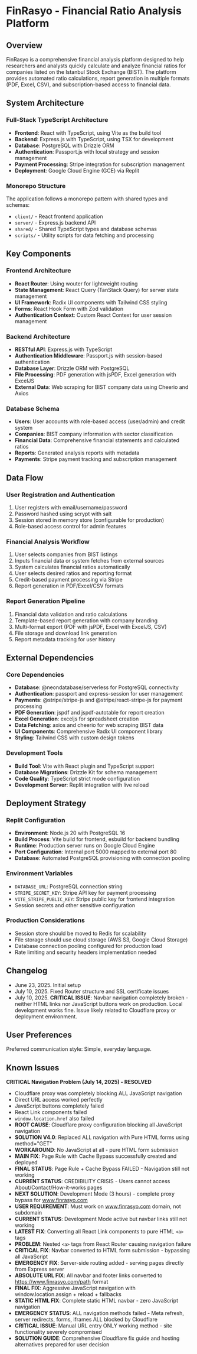 # FinRasyo - Financial Ratio Analysis Platform

## Overview
FinRasyo is a comprehensive financial analysis platform designed to help researchers and analysts quickly calculate and analyze financial ratios for companies listed on the Istanbul Stock Exchange (BIST). The platform provides automated ratio calculations, report generation in multiple formats (PDF, Excel, CSV), and subscription-based access to financial data.

## System Architecture

### Full-Stack TypeScript Architecture
- **Frontend**: React with TypeScript, using Vite as the build tool
- **Backend**: Express.js with TypeScript, using TSX for development
- **Database**: PostgreSQL with Drizzle ORM
- **Authentication**: Passport.js with local strategy and session management
- **Payment Processing**: Stripe integration for subscription management
- **Deployment**: Google Cloud Engine (GCE) via Replit

### Monorepo Structure
The application follows a monorepo pattern with shared types and schemas:
- `client/` - React frontend application
- `server/` - Express.js backend API
- `shared/` - Shared TypeScript types and database schemas
- `scripts/` - Utility scripts for data fetching and processing

## Key Components

### Frontend Architecture
- **React Router**: Using wouter for lightweight routing
- **State Management**: React Query (TanStack Query) for server state management
- **UI Framework**: Radix UI components with Tailwind CSS styling
- **Forms**: React Hook Form with Zod validation
- **Authentication Context**: Custom React Context for user session management

### Backend Architecture
- **RESTful API**: Express.js with TypeScript
- **Authentication Middleware**: Passport.js with session-based authentication
- **Database Layer**: Drizzle ORM with PostgreSQL
- **File Processing**: PDF generation with jsPDF, Excel generation with ExcelJS
- **External Data**: Web scraping for BIST company data using Cheerio and Axios

### Database Schema
- **Users**: User accounts with role-based access (user/admin) and credit system
- **Companies**: BIST company information with sector classification
- **Financial Data**: Comprehensive financial statements and calculated ratios
- **Reports**: Generated analysis reports with metadata
- **Payments**: Stripe payment tracking and subscription management

## Data Flow

### User Registration and Authentication
1. User registers with email/username/password
2. Password hashed using scrypt with salt
3. Session stored in memory store (configurable for production)
4. Role-based access control for admin features

### Financial Analysis Workflow
1. User selects companies from BIST listings
2. Inputs financial data or system fetches from external sources
3. System calculates financial ratios automatically
4. User selects desired ratios and reporting format
5. Credit-based payment processing via Stripe
6. Report generation in PDF/Excel/CSV formats

### Report Generation Pipeline
1. Financial data validation and ratio calculations
2. Template-based report generation with company branding
3. Multi-format export (PDF with jsPDF, Excel with ExcelJS, CSV)
4. File storage and download link generation
5. Report metadata tracking for user history

## External Dependencies

### Core Dependencies
- **Database**: @neondatabase/serverless for PostgreSQL connectivity
- **Authentication**: passport and express-session for user management
- **Payments**: @stripe/stripe-js and @stripe/react-stripe-js for payment processing
- **PDF Generation**: jspdf and jspdf-autotable for report creation
- **Excel Generation**: exceljs for spreadsheet creation
- **Data Fetching**: axios and cheerio for web scraping BIST data
- **UI Components**: Comprehensive Radix UI component library
- **Styling**: Tailwind CSS with custom design tokens

### Development Tools
- **Build Tool**: Vite with React plugin and TypeScript support
- **Database Migrations**: Drizzle Kit for schema management
- **Code Quality**: TypeScript strict mode configuration
- **Development Server**: Replit integration with live reload

## Deployment Strategy

### Replit Configuration
- **Environment**: Node.js 20 with PostgreSQL 16
- **Build Process**: Vite build for frontend, esbuild for backend bundling
- **Runtime**: Production server runs on Google Cloud Engine
- **Port Configuration**: Internal port 5000 mapped to external port 80
- **Database**: Automated PostgreSQL provisioning with connection pooling

### Environment Variables
- `DATABASE_URL`: PostgreSQL connection string
- `STRIPE_SECRET_KEY`: Stripe API key for payment processing
- `VITE_STRIPE_PUBLIC_KEY`: Stripe public key for frontend integration
- Session secrets and other sensitive configuration

### Production Considerations
- Session store should be moved to Redis for scalability
- File storage should use cloud storage (AWS S3, Google Cloud Storage)
- Database connection pooling configured for production load
- Rate limiting and security headers implementation needed

## Changelog
- June 23, 2025. Initial setup
- July 10, 2025. Fixed Router structure and SSL certificate issues
- July 10, 2025. **CRITICAL ISSUE**: Navbar navigation completely broken - neither HTML links nor JavaScript buttons work on production. Local development works fine. Issue likely related to Cloudflare proxy or deployment environment.

## User Preferences

Preferred communication style: Simple, everyday language.

## Known Issues

**CRITICAL Navigation Problem (July 14, 2025) - RESOLVED**
- Cloudflare proxy was completely blocking ALL JavaScript navigation
- Direct URL access worked perfectly
- JavaScript buttons completely failed
- React Link components failed
- `window.location.href` also failed
- **ROOT CAUSE**: Cloudflare proxy configuration blocking all JavaScript navigation
- **SOLUTION V4.0**: Replaced ALL navigation with Pure HTML forms using method="GET"
- **WORKAROUND**: No JavaScript at all - pure HTML form submission
- **MAIN FIX**: Page Rule with Cache Bypass successfully created and deployed
- **FINAL STATUS**: Page Rule + Cache Bypass FAILED - Navigation still not working
- **CURRENT STATUS**: CREDIBILITY CRISIS - Users cannot access About/Contact/How-it-works pages
- **NEXT SOLUTION**: Development Mode (3 hours) - complete proxy bypass for www.finrasyo.com
- **USER REQUIREMENT**: Must work on www.finrasyo.com domain, not subdomain
- **CURRENT STATUS**: Development Mode active but navbar links still not working
- **LATEST FIX**: Converting all React Link components to pure HTML `<a>` tags
- **PROBLEM**: Nested `<a>` tags from React Router causing navigation failure
- **CRITICAL FIX**: Navbar converted to HTML form submission - bypassing all JavaScript
- **EMERGENCY FIX**: Server-side routing added - serving pages directly from Express server
- **ABSOLUTE URL FIX**: All navbar and footer links converted to https://www.finrasyo.com/path format
- **FINAL FIX**: Aggressive JavaScript navigation with window.location.assign + reload + fallbacks
- **STATIC HTML FIX**: Complete static HTML navbar - zero JavaScript navigation
- **EMERGENCY STATUS**: ALL navigation methods failed - Meta refresh, server redirects, forms, iframes ALL blocked by Cloudflare
- **CRITICAL ISSUE**: Manual URL entry ONLY working method - site functionality severely compromised
- **SOLUTION GUIDE**: Comprehensive Cloudflare fix guide and hosting alternatives prepared for user decision